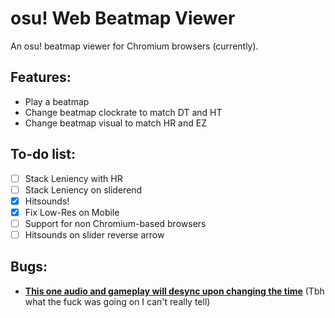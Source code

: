 # osu! Web Beatmap Viewer
An osu! beatmap viewer for Chromium browsers (currently).

## Features:
- Play a beatmap
- Change beatmap clockrate to match DT and HT
- Change beatmap visual to match HR and EZ

## To-do list:
- [ ] Stack Leniency with HR
- [ ] Stack Leniency on sliderend
- [x] Hitsounds!
- [x] Fix Low-Res on Mobile
- [ ] Support for non Chromium-based browsers
- [ ] Hitsounds on slider reverse arrow

## Bugs:
- **[This one audio and gameplay will desync upon changing the time](https://osu.ppy.sh/beatmapsets/1748951#osu/3577549)** (Tbh what the fuck was going on I can't really tell)

